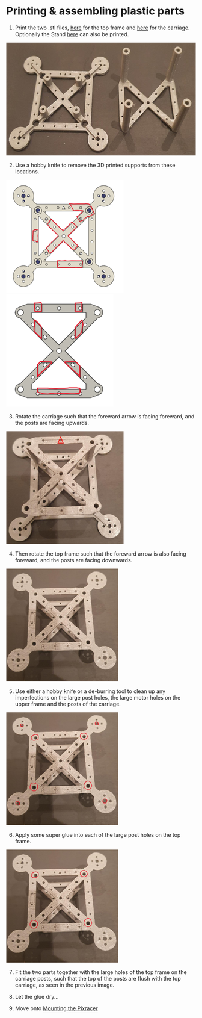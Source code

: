 # Printing & assembling plastic parts

1. Print the two .stl files, [here](/./Mechanical%20Design/STL%20Files/Frame_top.stl) for the top frame and [here](/./Mechanical%20Design/STL%20Files/Frame_carriage.stl) for the carriage. Optionally the Stand [here](/./Mechanical%20Design/STL%20Files/Stand.stl) can also be printed.

<img src="/./Images/Instructions/3.jpeg" height="300">

2. Use a hobby knife to remove the 3D printed supports from these locations. 

<img src="/./Images/Instructions/supp1.png" height="300"> <img src="/./Images/Instructions/supp2.png" height="300">

3. Rotate the carriage such that the foreward arrow is facing foreward, and the posts are facing upwards. 

<img src="/./Images/Instructions/2.jpg" height="300">

4. Then rotate the top frame such that the foreward arrow is also facing foreward, and the posts are facing downwards. 

<img src="/./Images/Instructions/1.jpeg" height="300">

5. Use either a hobby knife or a de-burring tool to clean up any imperfections on the large post holes, the large motor holes on the upper frame and the posts of the carriage. 

<img src="/./Images/Instructions/bur.jpg" height="300">

6. Apply some super glue into each of the large post holes on the top frame.

<img src="/./Images/Instructions/1glue.jpg" height="300">  

7. Fit the two parts together with the large holes of the top frame on the carriage posts, such that the top of the posts are flush with the top carriage, as seen in the previous image. 
 
8. Let the glue dry...  

9. Move onto [Mounting the Pixracer](./mount_pixracer.md)


